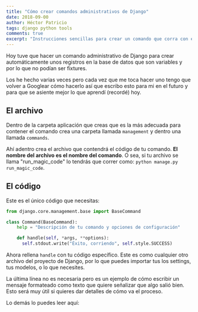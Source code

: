 ```yaml
---
title: "Cómo crear comandos administrativos de Django"
date: 2018-09-00
author: Héctor Patricio
tags: django python tools
comments: true
excerpt: "Instrucciones sencillas para crear un comando que corra con el manage.py de Django."
---
```


Hoy tuve que hacer un comando administrativo de Django para crear automáticamente unos registros en la base de datos que son variables y por lo que no podían ser fixtures.

Los he hecho varias veces pero cada vez que me toca hacer uno tengo que volver a Googlear cómo hacerlo así que escribo esto para mi en el futuro y para que se asiente mejor lo que aprendí (recordé) hoy.

## El archivo

Dentro de la carpeta aplicación que creas que es la más adecuada para contener el comando crea una carpeta llamada `management` y dentro una llamada `commands`.

Ahí adentro crea el archivo que contendrá el código de tu comando. **El nombre del archivo es el nombre del comando**. O sea, si tu archivo se llama "run_magic_code" lo tendrás que correr como: `python manage.py run_magic_code`.

## El código

Este es el único código que necesitas:

```python
from django.core.management.base import BaseCommand

class Command(BaseCommand):
    help = "Descripción de tu comando y opciones de configuración"

    def handle(self, *args, **options):
      self.stdout.write("Éxito, corriendo", self.style.SUCCESS)
```

Ahora rellena `handle` con tu código específico. Este es como cualquier otro archivo del proyecto de Django, por lo que puedes importar tus los settings, tus modelos, o lo que necesites.

La última línea no es necesaria pero es un ejemplo de cómo escribir un mensaje formateado como texto que quiere señalizar que algo salió bien. Esto será muy útil si quieres dar detalles de cómo va el proceso.

Lo demás lo puedes leer aquí: